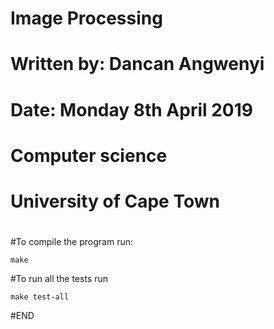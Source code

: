 # 
# Image Processing                                                                                                                           
# Written by: Dancan Angwenyi                                                                                                
# Date: Monday 8th April 2019                                                                                                            
# Computer science                                                                                                           
# University of Cape Town                                                                                               
#                                                                                                    
#                                                                                                                            
# 
#To compile the program run:

	make

#To run all the tests run

	make test-all

#END
